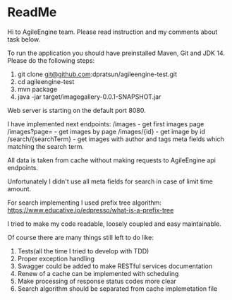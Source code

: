 # ReadMe

Hi to AgileEngine team. Please read instruction and my comments about task below.

To run the application you should have preinstalled Maven, Git and JDK 14.
Please do the following steps:
1. git clone git@github.com:dpratsun/agileengine-test.git
2. cd agileengine-test
3. mvn package
4. java -jar target/imagegallery-0.0.1-SNAPSHOT.jar

Web server is starting on the default port 8080.

I have implemented next endpoints:
/images - get first images page
/images?page= - get images by page
/images/{id} - get image by id
/search/{searchTerm} - get images with author and tags meta fields which matching the search term.

All data is taken from cache without making requests to AgileEngine api endpoints.

Unfortunately I didn't use all meta fields for search in case of limit time amount.

For search implementing I used prefix tree algorithm:
https://www.educative.io/edpresso/what-is-a-prefix-tree  

I tried to make my code readable, loosely coupled and easy maintainable.

Of course there are many things still left to do like:
1. Tests(all the time I tried to develop with TDD) 
2. Proper exception handling
3. Swagger could be added to make RESTful services documentation
4. Renew of a cache can be implemented with scheduling
5. Make processing of response status codes more clear
6. Search algorithm should be separated from cache implemetation file

